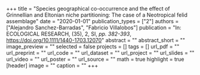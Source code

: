 +++
title = "Species geographical co-occurrence and the effect of Grinnellian and Eltonian niche partitioning: The case of a Neotropical felid assemblage"
date = "2020-01-01"
publication_types = ["2"]
authors = ["Alejandro Sanchez-Barradas", "Fabricio Villalobos"]
publication = "In: ECOLOGICAL RESEARCH, (35), 2, SI, _pp. 382-393_, https://doi.org/10.1111/1440-1703.12070"
abstract = ""
abstract_short = ""
image_preview = ""
selected = false
projects = []
tags = []
url_pdf = ""
url_preprint = ""
url_code = ""
url_dataset = ""
url_project = ""
url_slides = ""
url_video = ""
url_poster = ""
url_source = ""
math = true
highlight = true
[header]
image = ""
caption = ""
+++
